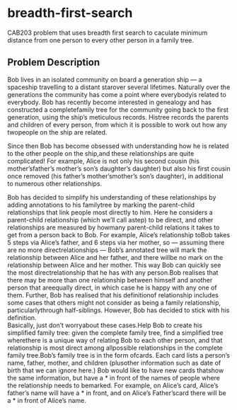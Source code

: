 # breadth-first-search
CAB203 problem that uses breadth first search to caculate minimum distance from one person to every other person in a family tree. 

## Problem Description

Bob lives in an isolated community on board a generation ship — a spaceship travelling to a distant starover  several  lifetimes.   Naturally  over  the  generations  the  community  has  come  a  point  where  everybodyis related to everybody.  Bob has recently become interested in genealogy and has constructed a completefamily tree for the community going back to the first generation, using the ship’s meticulous records.  Histree records the parents and children of every person, from which it is possible to work out how any twopeople on the ship are related.

Since then Bob has become obsessed with understanding how he is related to the other people on the ship,and these relationships are quite complicated!  For example, Alice is not only his second cousin (his mother’sfather’s  mother’s  son’s  daughter’s  daughter)  but  also  his  first  cousin  once  removed  (his  father’s  mother’smother’s son’s daughter), in additional to numerous other relationships.

Bob has decided to simplify his understanding of these relationships by adding annotations to his familytree by marking the parent-child relationships that link people most directly to him.  Here he considers a parent-child relationship (which we’ll call astep) to be direct, and other relationships are measured by howmany parent-child relations it takes to get from a person back to Bob.  For example, Alice’s relationship toBob takes 5 steps via Alice’s father, and 6 steps via her mother, so — assuming there are no more directrelationships — Bob’s annotated tree will mark the relationship between Alice and her father, and there willbe no mark on the relationship between Alice and her mother.  This way Bob can quickly see the most directrelationship that he has with any person.Bob  realises  that  there  may  be  more  than  one  relationship  between  himself  and  another  person  that  areequally direct, in which case he is happy with any one of them.  Further, Bob has realised that his definitionof relationship includes some cases that others might not consider as being a family relationship, particularlythrough  half-siblings.   However,  Bob  has  decided  to  stick  with  his  definition.  
Basically,  just  don’t  worryabout these cases.Help Bob to create his simplified family tree:  given the complete family tree, find a simplified tree wherethere is a unique way of relating Bob to each other person, and that relationship is most direct among allpossible relationships in the complete family tree.Bob’s family tree is in the form ofcards.  Each card lists a person’s name, father, mother, and children (plusother information such as date of birth that we can ignore here.)  Bob would like to have new cards thatshow the same information, but have a * in front of the names of people where the relationship needs to bemarked.  For example, on Alice’s card, Alice’s father’s name will have a * in front, and on Alice’s Father’scard there will be a * in front of Alice’s name.
